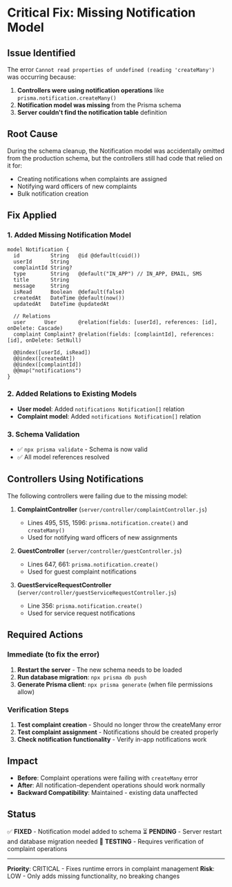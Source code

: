 # Critical Fix: Missing Notification Model

## Issue Identified
The error `Cannot read properties of undefined (reading 'createMany')` was occurring because:

1. **Controllers were using notification operations** like `prisma.notification.createMany()`
2. **Notification model was missing** from the Prisma schema
3. **Server couldn't find the notification table** definition

## Root Cause
During the schema cleanup, the Notification model was accidentally omitted from the production schema, but the controllers still had code that relied on it for:
- Creating notifications when complaints are assigned
- Notifying ward officers of new complaints
- Bulk notification creation

## Fix Applied

### 1. Added Missing Notification Model
```prisma
model Notification {
  id          String   @id @default(cuid())
  userId      String
  complaintId String?
  type        String   @default("IN_APP") // IN_APP, EMAIL, SMS
  title       String
  message     String
  isRead      Boolean  @default(false)
  createdAt   DateTime @default(now())
  updatedAt   DateTime @updatedAt

  // Relations
  user      User       @relation(fields: [userId], references: [id], onDelete: Cascade)
  complaint Complaint? @relation(fields: [complaintId], references: [id], onDelete: SetNull)

  @@index([userId, isRead])
  @@index([createdAt])
  @@index([complaintId])
  @@map("notifications")
}
```

### 2. Added Relations to Existing Models
- **User model**: Added `notifications Notification[]` relation
- **Complaint model**: Added `notifications Notification[]` relation

### 3. Schema Validation
- ✅ `npx prisma validate` - Schema is now valid
- ✅ All model references resolved

## Controllers Using Notifications
The following controllers were failing due to the missing model:

1. **ComplaintController** (`server/controller/complaintController.js`)
   - Lines 495, 515, 1596: `prisma.notification.create()` and `createMany()`
   - Used for notifying ward officers of new assignments

2. **GuestController** (`server/controller/guestController.js`)
   - Lines 647, 661: `prisma.notification.create()`
   - Used for guest complaint notifications

3. **GuestServiceRequestController** (`server/controller/guestServiceRequestController.js`)
   - Line 356: `prisma.notification.create()`
   - Used for service request notifications

## Required Actions

### Immediate (to fix the error)
1. **Restart the server** - The new schema needs to be loaded
2. **Run database migration**: `npx prisma db push`
3. **Generate Prisma client**: `npx prisma generate` (when file permissions allow)

### Verification Steps
1. **Test complaint creation** - Should no longer throw the createMany error
2. **Test complaint assignment** - Notifications should be created properly
3. **Check notification functionality** - Verify in-app notifications work

## Impact
- **Before**: Complaint operations were failing with `createMany` error
- **After**: All notification-dependent operations should work normally
- **Backward Compatibility**: Maintained - existing data unaffected

## Status
✅ **FIXED** - Notification model added to schema
⏳ **PENDING** - Server restart and database migration needed
🔄 **TESTING** - Requires verification of complaint operations

---
**Priority**: CRITICAL - Fixes runtime errors in complaint management
**Risk**: LOW - Only adds missing functionality, no breaking changes